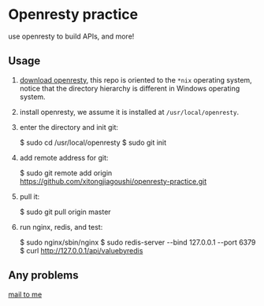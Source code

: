 # Openresty practice

use openresty to build APIs, and more!

## Usage

1. [download openresty](https://openresty.org/en/download.html), this repo is oriented to the `*nix` operating system, notice that the directory hierarchy is different in Windows operating system.

2. install openresty, we assume it is installed at `/usr/local/openresty`.

3. enter the directory and init git:

    $ sudo cd /usr/local/openresty
    $ sudo git init

4. add remote address for git:

    $ sudo git remote add origin https://github.com/xitongjiagoushi/openresty-practice.git
    
5. pull it:

    $ sudo git pull origin master

6. run nginx, redis, and test:

    $ sudo nginx/sbin/nginx
    $ sudo redis-server --bind 127.0.0.1 --port 6379
    $ curl http://127.0.0.1/api/valuebyredis


## Any problems

[mail to me](mailto:root@brctl.com)
